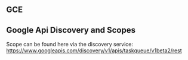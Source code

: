 GCE
----

## Google Api Discovery and Scopes

Scope can be found here via the discovery service:
  https://www.googleapis.com/discovery/v1/apis/taskqueue/v1beta2/rest
